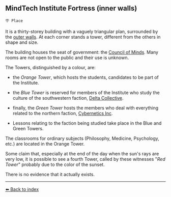 ## MindTech Institute Fortress (inner walls)

`🪧 Place`

It is a thirty-storey building with a vaguely triangular plan, surrounded by the [outer walls](https://zeithalt.github.io/r/institute_fortress_outer.html). At each corner stands a tower, different from the others in shape and size.

The building houses the seat of government: the [Council of Minds](https://zeithalt.github.io/r/council_of_minds.html). Many rooms are not open to the public and their use is unknown.

The Towers, distinguished by a colour, are: 
- the *Orange Tower*, which hosts the students, candidates to be part of the Institute.
- the *Blue Tower* is reserved for members of the Institute who study the culture of the southwestern faction, [Delta Collective](https://zeithalt.github.io/r/delta_collective.html).
- finally, the *Green Tower* hosts the members who deal with everything related to the northern faction, [Cybernetics Inc](https://zeithalt.github.io/r/cybernetics_inc.html).

- Lessons relating to the faction being studied take place in the Blue and Green Towers.

The classrooms for ordinary subjects (Philosophy, Medicine, Psychology, etc.) are located in the Orange Tower.

Some claim that, especially at the end of the day when the sun's rays are very low, it is possible to see a fourth Tower, called by these witnesses "*Red Tower*" probably due to the color of the sunset.

There is no evidence that it actually exists.


----------
[⬅️ Back to index](/index.md#ea90_s)